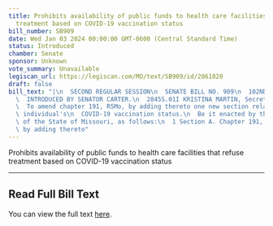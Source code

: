 ```yaml
---
title: Prohibits availability of public funds to health care facilities that refuse
  treatment based on COVID-19 vaccination status
bill_number: SB909
date: Wed Jan 03 2024 00:00:00 GMT-0600 (Central Standard Time)
status: Introduced
chamber: Senate
sponsor: Unknown
vote_summary: Unavailable
legiscan_url: https://legiscan.com/MO/text/SB909/id/2861820
draft: false
bill_text: "|\n  SECOND REGULAR SESSION\n  SENATE BILL NO. 909\n  102ND GENERA L ASSEMBLY\n\
  \  INTRODUCED BY SENATOR CARTER.\n  2845S.01I KRISTINA MARTIN, Secretary\n  AN ACT\n\
  \  To amend chapter 191, RSMo, by adding thereto one new section relating to an\
  \ individual's\n  COVID-19 vaccination status.\n  Be it enacted by the General Assembly\
  \ of the State of Missouri, as follows:\n  1 Section A. Chapter 191, RSMo, is amended\
  \ by adding thereto"
---
```

Prohibits availability of public funds to health care facilities that refuse treatment based on COVID-19 vaccination status

---

## Read Full Bill Text

You can view the full text [here](https://legiscan.com/MO/text/SB909/id/2861820).
